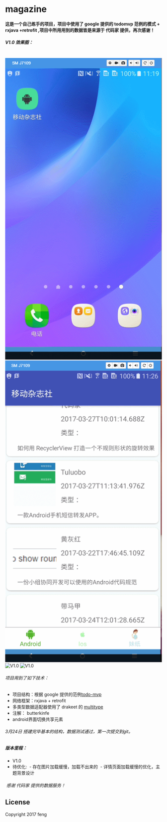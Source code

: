 # magazine
#### 这是一个自己练手的项目，项目中使用了 google 提供的 todomvp 范例的模式  + rxjava +retrofit ,项目中所用用到的数据皆是来源于 代码家  提供，再次感谢！
##### V1.0 效果图：
  ![V1.0](https://github.com/shuangqingfeng/magazineProject/raw/master/screenShot/home.gif)
  ![V1.0](https://github.com/shuangqingfeng/magazineProject/raw/master/screenShot/android.gif)
  ![V1.0](https://github.com/shuangqingfeng/magazineProject/raw/master/screenShot/ios.gif)
  ![V1.0](https://github.com/shuangqingfeng/magazineProject/raw/master/screenShot/beauty.gif)
###### 项目用到了如下技术：
- 项目结构：根据 google 提供的范例[todo-mvp](https://github.com/googlesamples/android-architecture/tree/todo-mvp/) 
- 网络框架：rxjava + retrofit
- 多类型数据适配器使用了 drakeet 的 [multitype](https://github.com/drakeet/MultiType)
- 注解： butterkinfe
- android界面切换共享元素

######  3月24日 搭建完毕基本的结构，数据测试通过，第一次提交到git。



##### 版本里程：
- V1.0 
 - 待优化:
  - 存在图片加载缓慢，加载不出来的
  - 详情页面加载缓慢的优化，主题背景设计
   
######  感谢 代码家 提供的数据服务！
## License
Copyright 2017 feng
                  
